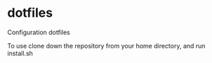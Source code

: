 dotfiles
========

Configuration dotfiles

To use clone down the repository from your home directory, and run install.sh
